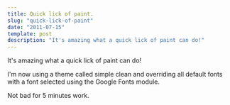 ```yaml
---
title: Quick lick of paint.
slug: "quick-lick-of-paint"
date: "2011-07-15"
template: post
description: "It's amazing what a quick lick of paint can do!"
---
```

It's amazing what a quick lick of paint can do!

I'm now using a theme called simple clean and overriding all default fonts with a font selected using the Google Fonts module.

Not bad for 5 minutes work.
